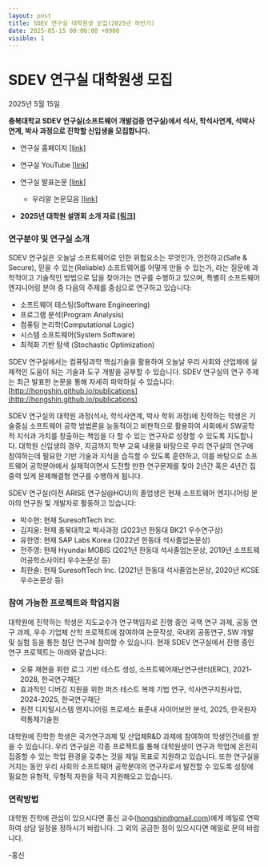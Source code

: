 ```yaml
---
layout: post
title: SDEV 연구실 대학원생 모집(2025년 하반기)
date: 2025-05-15 00:00:00 +0900
visible: 1
---
```


# SDEV 연구실 대학원생 모집

2025년 5월 15일

**충북대학교 SDEV 연구실(소프트웨어 개발검증 연구실)에서 석사, 학석사연계, 석박사연계, 박사 과정으로 진학할 신입생을 모집합니다.**

* 연구실 홈페이지 [\[link\]](http://sdevlab.github.io)
* 연구실 YouTube [\[link\]](http://youtube.com/@hongshin)
* 연구실 발표논문 [\[link\]](https://hongshin.github.io/publications/)
   - 우리말 논문모음 [\[link\]](https://drive.google.com/drive/folders/1U9kLfIvlFaR_8bv-N2WCj2FEBaAmoPhn?usp=sharing)

* **2025년 대학원 설명회 소개 자료 [\[링크\]](https://sdevlab.notion.site/SW-SDEV-lab-2025-1184543d19af80b3b926d7290e9c60dc?pvs=4)**


### 연구분야 및 연구실 소개

SDEV 연구실은 오늘날 소프트웨어로 인한 위험요소는 무엇인가, 안전하고(Safe & Secure), 믿을 수 있는(Reliable) 소프트웨어를 어떻게 만들 수 있는가, 
라는 질문에 과학적이고 기술적인 방법으로 답을 찾아가는 연구를 수행하고 있으며, 특별히 소프트웨어 엔지니어링 분야 중 다음의 주제를 중심으로 연구하고 있습니다:

* 소프트웨어 테스팅(Software Engineering)
* 프로그램 분석(Program Analysis)
* 컴퓨팅 논리학(Computational Logic)
* 시스템 소프트웨어(System Software)
* 최적화 기반 탐색 (Stochastic Optimization)

SDEV 연구실에서는 컴퓨팅과학 핵심기술을 활용하여 오늘날 우리 사회와 산업체에 실제적인 도움이 되는 기술과 도구 개발을 공부할 수 있습니다. 
SDEV 연구실의 연구 주제는 최근 발표한 논문을 통해 자세히 파악하실 수 있습니다: [http://hongshin.github.io/publications](http://hongshin.github.io/publications)

SDEV 연구실의 대학원 과정(석사, 학석사연계, 박사 학위 과정)에 진학하는 학생은 기술중심 소프트웨어 공학 방법론을 능동적이고 비판적으로 활용하여 
사회에서 SW공학적 지식과 가치를 창출하는 책임을 다 할 수 있는 연구자로 성장할 수 있도록 지도합니다. 
대학원 신입생의 경우, 지금까지 학부 교육 내용을 바탕으로 우리 연구실의 연구에 참여하는데 필요한 기반 기술과 지식을 습득할 수 있도록
훈련하고, 이를 바탕으로 소프트웨어 공학분야에서 실제적이면서 도전할 만한 
연구문제를 찾아 2년간 혹은 4년간 집중력 있게 문제해결형 연구를 수행하게 됩니다.

SDEV 연구실(이전 ARISE 연구실@HGU)의 졸업생은 현재 소프트웨어 엔지니어링 분야의 연구원 및 개발자로 활동하고 있습니다:
* 박수현: 현재 SuresoftTech Inc. 
* 김지웅: 현재 충북대학교 박사과정 (2023년 한동대 BK21 우수연구상)
* 유한영: 현재 SAP Labs Korea (2022년 한동대 석사졸업논문상)
* 전주영: 현재 Hyundai MOBIS (2021년 한동대 석사졸업논문상, 2019년 소프트웨어공학소사이티 우수논문상 등)
* 최한솔: 현재 SuresoftTech Inc. (2021년 한동대 석사졸업논문상, 2020년 KCSE 우수논문상 등)

### 참여 가능한 프로젝트와 학업지원

대학원에 진학하는 학생은 지도교수가 연구책임자로 진행 중인 국책 연구 과제, 공동 연구 과제, 우수 기업체 산학 프로젝트에 참여하여 논문작성, 국내외 공동연구, 
SW 개발 및 실험 등을 통한 첨단 연구에 참여할 수 있습니다. 현재 SDEV 연구실에서 진행 중인 연구 프로젝트는 아래와 같습니다:

* 오류 재현을 위한 로그 기반 테스트 생성, 소프트웨어재난연구센터(ERC), 2021-2028, 한국연구재단
* 효과적인 디버깅 지원을 위한 퍼즈 테스트 복제 기법 연구, 석사연구지원사업, 2024-2025, 한국연구재단
* 원전 디지털시스템 엔지니어링 프로세스 표준내 사이어보안 분석, 2025, 한국원자력통제기술원

대학원에 진학한 학생은 국가연구과제 및 산업체R&D 과제에 참여하여 학생인건비를 받을 수 있습니다.
우리 연구실은 각종 프로젝트를 통해 대학원생이 연구과 학업에 온전히 집중할 수 있는 학업 환경을 갖추는 것을 제일 목표로 지원하고 있습니다.
또한 연구실을 거치는 동안 우리 사회의 소프트웨어 공학분야의 연구자로서 발전할 수 있도록 성장에 필요한 유형적, 무형적 자원을 적극 지원해오고 있습니다.

### 연락방법 ####
대학원 진학에 관심이 있으시다면 홍신 교수(hongshin@gmail.com)에게 메일로 연락하여 상담 일정을 정하시기 바랍니다. 그 외의 궁금한 점이 있으시다면 메일로 문의 바랍니다.

-홍신

